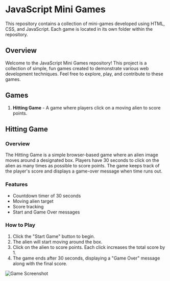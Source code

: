 # JavaScript Mini Games

This repository contains a collection of mini-games developed using HTML, CSS, and JavaScript. Each game is located in its own folder within the repository.

## Overview

Welcome to the JavaScript Mini Games repository! This project is a collection of simple, fun games created to demonstrate various web development techniques. Feel free to explore, play, and contribute to these games.

## Games

1. **Hitting Game** - A game where players click on a moving alien to score points.

## Hitting Game

### Overview

The Hitting Game is a simple browser-based game where an alien image moves around a designated box. Players have 30 seconds to click on the alien as many times as possible to score points. The game keeps track of the player's score and displays a game-over message when time runs out.

### Features

- Countdown timer of 30 seconds
- Moving alien target
- Score tracking
- Start and Game Over messages

### How to Play

1. Click the "Start Game" button to begin.
2. The alien will start moving around the box.
3. Click on the alien to score points. Each click increases the total score by 1.
4. The game ends after 30 seconds, displaying a "Game Over" message along with the final score.

![Game Screenshot](img/Game-Screenshot.png)

